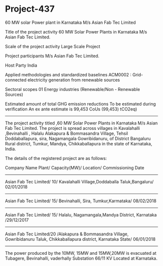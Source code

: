 # Project-437
60 MW solar Power plant in Karnataka M/s Asian Fab Tec Limited

Title of the project activity 60 MW Solar Power Plants in Karnataka
M/s Asian Fab Tec Limited.

Scale of the project activity Large Scale Project

Project participants M/s Asian Fab Tec Limited.

Host Party India

Applied methodologies and standardized baselines ACM0002 : Grid-connected electricity
generation from renewable sources

Sectoral scopes 01 Energy industries (Renewable/Non -
Renewable Sources)

Estimated amount of total GHG emission
reductions
To be estimated during verification
An ex ante estimate is 99,453 CoUs
(99,453) tCO2eq)
_________
The project activity titled ,60 MW Solar Power Plants in Karnataka M/s Asian Fab Tec Limited.
The project is spread across villages in Kavalahalli ,Bevinahalli , Halalu Alakapura & Bommasandra
Village, Tehsil Doddaballapura, sira, Nagamangala Gowribidanuru, of District Bangaluru Rural
district, Tumkur, Mandya, Chikkaballapura in the state of Karnataka, India.

The details of the registered project are as follows:

Company Name Plant/ Capacity(MW)/ Location/ Commissioning Date
___________________________
Asian Fab Tec Limited/ 10/  Kavalahalli Village,Doddaballa Taluk,Bangaluru/ 02/01/2018
______________________
Asian Fab Tec Limited/ 15/  Bevinahalli, Sira, Tumkur,Karmataka/ 08/02/2018
______________
Asian Fab Tec Limited/ 15/  Halalu, Nagamangala,Mandya District, Karnataka /29/12/2017
_____________________
Asian Fab Tec Limited/20 /Alakapura & Bommasandra Village, Gowribidanuru Taluk, Chikkaballapura district, Karnataka State/ 06/01/2018
___________________________
The power produced by the 10MW, 15MW and 15MW,20MW is evacuated at Tubagere, Bevinahalli,
vaderhally Substation 66/11 KV Located at Karnataka.
